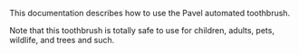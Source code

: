 This documentation describes how to use the Pavel automated toothbrush.

Note that this toothbrush is totally safe to use for children, adults, pets, wildlife, and trees and such.

